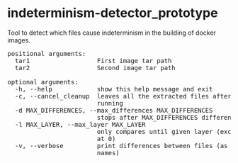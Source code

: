 # indeterminism-detector_prototype
Tool to detect which files cause indeterminism in the building of docker images.

<pre>
positional arguments:
  tar1                  First image tar path
  tar2                  Second image tar path

optional arguments:
  -h, --help            show this help message and exit
  -c, --cancel_cleanup  leaves all the extracted files after program finishes
                        running
  -d MAX_DIFFERENCES, --max_differences MAX_DIFFERENCES
                        stops after MAX_DIFFERENCES different layers are found
  -l MAX_LAYER, --max_layer MAX_LAYER
                        only compares until given layer (exclusive, starting
                        at 0)
  -v, --verbose         print differences between files (as well as their
                        names)
</pre>

